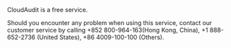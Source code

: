 

CloudAudit is a free service.

Should you encounter any problem when using this service, contact our customer service by calling +852 800-964-163(Hong Kong, China), +1 888-652-2736 (United States), +86 4009-100-100 (Others).
